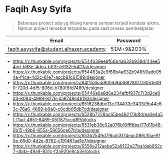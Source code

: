 # Faqih Asy Syifa 

>Beberapa project ada yg hilang karena sempat terjadi kendala teknis. Namun project tersebut terpantau pada saat proses pembelajaran

|Email|Password|
|---|---|
|faqih.asysyifa@student.alhazen.academy|51M+9&2O3%|

- https://x.thunkable.com/projects/6544639ee9f66b4a632b939d/44ee54ed-b68e-4dea-bff3-7e932e54f1fa/designer
- https://x.thunkable.com/projects/654463a2e9f66b4a632b948f/0adb054e-f4ca-4d2c-81e7-accb81c61589/designer
- https://x.thunkable.com/projects/64f1535a580feb94368280f7/3051e090-720d-4df5-806d-b780f8fd7489/designer
- https://x.thunkable.com/projects/65446a6a8d6e234efbf937c7/3d2ce003-8094-4989-8276-da8748e46183/designer
- https://x.thunkable.com/projects/6516236dbc13c734433e3433/9b44c63c-76a6-4889-b9a0-c0cdb05db7cd/designer
- https://x.thunkable.com/projects/6528b7228ac65be492179dfd/ea0e4a5f-f1ad-4651-8489-05ff875ccd89/blocks
- https://x.thunkable.com/projects/6531eb38c02a076b10fffbbe/77d11b48-0b15-49b6-855a-58656ce67b1a/designer
- https://x.thunkable.com/projects/653b2549d79ba53174eac088/35ae9f0e-65d0-4d2e-8762-c191467ad1e7/designer
- https://x.thunkable.com/projects/6556e212aebe52a9122a27ba/dab952c7-dbda-49a9-831c-f2a920e8cb3e/blocks